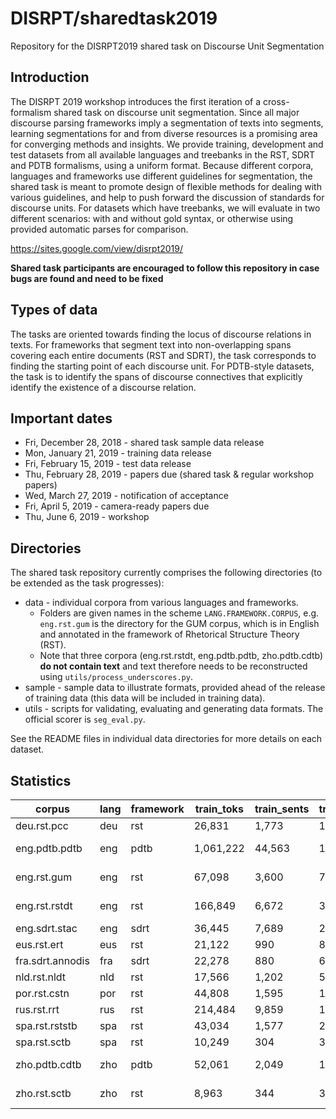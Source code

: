 # DISRPT/sharedtask2019

Repository for the DISRPT2019 shared task on Discourse Unit Segmentation

## Introduction

The DISRPT 2019 workshop introduces the first iteration of a cross-formalism shared task on discourse unit segmentation. Since all major discourse parsing frameworks imply a segmentation of texts into segments, learning segmentations for and from diverse resources is a promising area for converging methods and insights. We provide training, development and test datasets from all available languages and treebanks in the RST, SDRT and PDTB formalisms, using a uniform format. Because different corpora, languages and frameworks use different guidelines for segmentation, the shared task is meant to promote design of flexible methods for dealing with various guidelines, and help to push forward the discussion of standards for discourse units. For datasets which have treebanks, we will evaluate in two different scenarios: with and without gold syntax, or otherwise using provided automatic parses for comparison.

https://sites.google.com/view/disrpt2019/

**Shared task participants are encouraged to follow this repository in case bugs are found and need to be fixed** 

## Types of data

The tasks are oriented towards finding the locus of discourse relations in texts. For frameworks that segment text into non-overlapping spans covering each entire documents (RST and SDRT), the task corresponds to finding the starting point of each discourse unit. For PDTB-style datasets, the task is to identify the spans of discourse connectives that explicitly identify the existence of a discourse relation.

## Important dates

  * Fri, December 28, 2018 - shared task sample data release
  * Mon, January 21, 2019 - training data release
  * Fri, February 15, 2019 - test data release
  * Thu, February 28, 2019 - papers due (shared task & regular workshop papers)
  * Wed, March 27, 2019 - notification of acceptance
  * Fri, April 5, 2019 - camera-ready papers due
  * Thu, June 6, 2019 - workshop

## Directories

The shared task repository currently comprises the following directories (to be extended as the task progresses):

  * data - individual corpora from various languages and frameworks. 
    * Folders are given names in the scheme `LANG.FRAMEWORK.CORPUS`, e.g. `eng.rst.gum` is the directory for the GUM corpus, which is in English and annotated in the framework of Rhetorical Structure Theory (RST).
    * Note that three corpora (eng.rst.rstdt, eng.pdtb.pdtb, zho.pdtb.cdtb) **do not contain text** and text therefore needs to be reconstructed using `utils/process_underscores.py`.
  * sample - sample data to illustrate formats, provided ahead of the release of training data (this data will be included in training data).
  * utils - scripts for validating, evaluating and generating data formats. The official scorer is `seg_eval.py`.

See the README files in individual data directories for more details on each dataset.

## Statistics

| corpus | lang | framework | train_toks | train_sents | train_docs | dev_toks | dev_sents | dev_docs | total_sents_notest | total_toks_notest | total_docs_notest | seg_style | underscored | SpaceAfter | syntax | has_multitoks |
| ----- | ----- | ----- | ----- | ----- | ----- | ----- | ----- | ----- | ----- | ----- | ----- | ----- | ----- | ----- | ----- | ----- |
| deu.rst.pcc | deu | rst | 26,831 | 1,773 | 142 | 3,152 | 207 | 17 | 1,980 | 29,983 | 159 | EDU | no | no | UD | no |
| eng.pdtb.pdtb | eng | pdtb | 1,061,222 | 44,563 | 1,992 | 39,768 | 1,703 | 79 | 46,266 | 1,100,990 | 2,071 | Conn | yes | no | UD (gold) | no |
| eng.rst.gum | eng | rst | 67,098 | 3,600 | 78 | 15,593 | 784 | 18 | 4,384 | 82,691 | 96 | EDU | no | yes | UD (gold) | no |
| eng.rst.rstdt | eng | rst | 166,849 | 6,672 | 309 | 17,309 | 717 | 38 | 7,389 | 184,158 | 347 | EDU | yes | no | UD (gold) | no |
| eng.sdrt.stac | eng | sdrt | 36,445 | 7,689 | 29 | 4,747 | 981 | 6 | 8,670 | 41,192 | 35 | EDU | no | no | UD | no |
| eus.rst.ert | eus | rst | 21,122 | 990 | 84 | 7,533 | 350 | 28 | 1,340 | 28,655 | 112 | EDU | no | no | other | no |
| fra.sdrt.annodis | fra | sdrt | 22,278 | 880 | 64 | 4,987 | 227 | 11 | 1,107 | 27,265 | 75 | EDU | no | no | UD | no |
| nld.rst.nldt | nld | rst | 17,566 | 1,202 | 56 | 3,789 | 257 | 12 | 1,459 | 21,355 | 68 | EDU | no | no | UD | no |
| por.rst.cstn | por | rst | 44,808 | 1,595 | 110 | 6,233 | 232 | 14 | 1,827 | 51,041 | 124 | EDU | no | yes | UD | yes |
| rus.rst.rrt | rus | rst | 214,484 | 9,859 | 140 | 29,412 | 1,327 | 19 | 11,186 | 243,896 | 159 | EDU | no | no | UD | no |
| spa.rst.rststb | spa | rst | 43,034 | 1,577 | 203 | 7,531 | 256 | 32 | 1,833 | 50,565 | 235 | EDU | no | no | UD | no |
| spa.rst.sctb | spa | rst | 10,249 | 304 | 32 | 2,450 | 74 | 9 | 378 | 12,699 | 41 | EDU | no | no | UD | no |
| zho.pdtb.cdtb | zho | pdtb | 52,061 | 2,049 | 125 | 11,178 | 438 | 21 | 2,487 | 63,239 | 146 | Conn | yes | no | other (gold) | no |
| zho.rst.sctb | zho | rst | 8,963 | 344 | 32 | 2,104 | 87 | 9 | 431 | 11,067 | 41 | EDU | no | no | UD (V1) | no |
